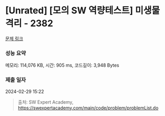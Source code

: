 # [Unrated] [모의 SW 역량테스트] 미생물 격리 - 2382 

[문제 링크](https://swexpertacademy.com/main/code/problem/problemDetail.do?contestProbId=AV597vbqAH0DFAVl) 

### 성능 요약

메모리: 114,076 KB, 시간: 905 ms, 코드길이: 3,948 Bytes

### 제출 일자

2024-02-29 15:22



> 출처: SW Expert Academy, https://swexpertacademy.com/main/code/problem/problemList.do